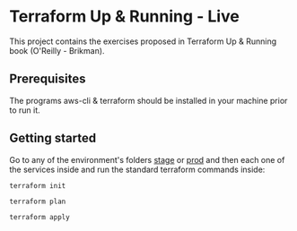# Terraform Up & Running - Live

This project contains the exercises proposed in Terraform Up & Running book (O'Reilly - Brikman).

## Prerequisites

The programs aws-cli & terraform should be installed in your machine prior to run it.

## Getting started

Go to any of the environment's folders [stage](stage) or [prod](prod) and then each one of the services inside and run the standard terraform commands inside:

```hcl-terraform
terraform init
``` 
```hcl-terraform
terraform plan
``` 
```hcl-terraform
terraform apply
``` 